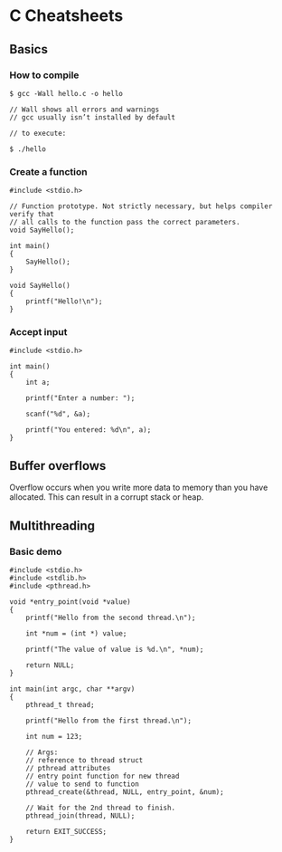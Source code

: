 
# C Cheatsheets

## Basics

### How to compile

~~~
$ gcc -Wall hello.c -o hello 

// Wall shows all errors and warnings
// gcc usually isn’t installed by default

// to execute: 

$ ./hello
~~~

### Create a function

~~~
#include <stdio.h>

// Function prototype. Not strictly necessary, but helps compiler verify that 
// all calls to the function pass the correct parameters.
void SayHello();

int main()
{
	SayHello();
}

void SayHello()
{
	printf("Hello!\n");
}
~~~

### Accept input

~~~
#include <stdio.h>

int main()
{
	int a;

	printf("Enter a number: ");

	scanf("%d", &a);

	printf("You entered: %d\n", a);
}
~~~

## Buffer overflows

Overflow occurs when you write more data to memory than you have allocated. This can result in a corrupt stack or heap.

## Multithreading

### Basic demo

~~~
#include <stdio.h>
#include <stdlib.h>
#include <pthread.h> 

void *entry_point(void *value) 
{
	printf("Hello from the second thread.\n");

	int *num = (int *) value;

	printf("The value of value is %d.\n", *num);

	return NULL;
}

int main(int argc, char **argv) 
{
	pthread_t thread;

	printf("Hello from the first thread.\n");

	int num = 123;

	// Args: 
	// reference to thread struct
	// pthread attributes
	// entry point function for new thread 	
	// value to send to function
	pthread_create(&thread, NULL, entry_point, &num);

	// Wait for the 2nd thread to finish.
	pthread_join(thread, NULL); 

	return EXIT_SUCCESS;
}
~~~
